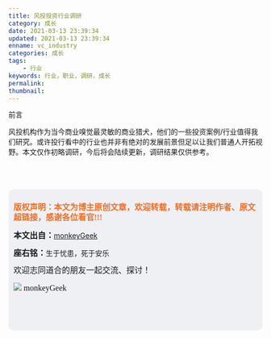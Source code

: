 ```yaml
---
title: 风投投资行业调研
category: 成长
date: 2021-03-13 23:39:34
updated: 2021-03-13 23:39:34
enname: vc_industry
categories: 成长
tags:
	- 行业
keywords: 行业，职业，调研，成长
permalink:
thumbnail:
---
```


前言

风投机构作为当今商业嗅觉最灵敏的商业猎犬，他们的一些投资案例/行业值得我们研究。或许投行看中的行业也并非有绝对的发展前景但足以让我们普通人开拓视野。本文仅作初略调研，今后将会陆续更新，调研结果仅供参考。<!--more-->

</br>







</br>

</br>

<script>
var _hmt = _hmt || [];
(function() {
  var hm = document.createElement("script");
  hm.src = "https://hm.baidu.com/hm.js?2f798e6b269c8a40f12bef25d7f1876d";
  var s = document.getElementsByTagName("script")[0]; 
  s.parentNode.insertBefore(hm, s);
})();
</script>

<div style="height:260px; background-color:rgb(238,240,244); padding:10px;border-radius:10px;">
    <p style="color:#f36c21;font:bold 16px/20px 'kaiTi';">
      版权声明：本文为博主原创文章，欢迎转载，转载请注明作者、原文超链接，感谢各位看官!!!
    </p>
    <p>
      <span style="font:bold 16px/20px 'kaiTi';">本文出自：</span><a href="https://monkeyGeek369.github.io">monkeyGeek</a> 
    </p>
    <p>
      <span style="font:bold 16px/20px 'kaiTi';">座右铭：</span><span>生于忧患，死于安乐</span> 
    </p>
    <p>
      <span style="font:16px/20px 'kaiTi';">欢迎志同道合的朋友一起交流、探讨！</span> 
    </p>
    <img style="height:auto; width:auto;flot:left;" src="../../../../image/monkey64.png" /><span style="font:16px/20px 'kaiTi';flot:left;">   monkeyGeek</span>


